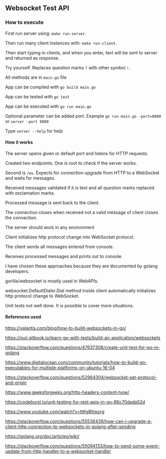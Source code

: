 ## Websocket Test API


### How to execute

First run server using: `make run-server`.

Then run many client instances with: `make run-client`.

Then start typing in clients, and when you enter, text will be sent to server and returned as response.

Try yourself. Replaces question marks `?` with other symbol `!`.

All methods are in `main.go` file

App can be compiled with `go build main.go`

App can be tested with `go test`

App can be executed with `go run main.go`

Optional parameter can be added port. Example `go run main.go -port=8080` or `server -port 8080`

Type `server --help` for help


#### How it works

The server opens given or default port and listens for HTTP requests.

Created two endpoints. One is root to check if the server works.

Second is `/ws`. Expects for connection upgrade from HTTP to a WebSocket and waits for messages.

Received messages validated if it is text and all question marks replaced with exclamation marks.

Processed message is sent back to the client.

The connection closes when received not a valid message of client closes the connection.

The server should work in any environment



Client initializes http protocol change into WebSocket protocol.

The client sends all messages entered from console.

Receives processed messages and prints out to console.



I have chosen these approaches because they are documented by golang developers.

gorilla/websocket is mostly used in WebAPIs.

websocket.DefaultDialer.Dial method inside client automatically initializes http protocol change to WebSocket.

Unit tests not well done. It is possible to cover more situations.


#### References used

https://yalantis.com/blog/how-to-build-websockets-in-go/

https://quii.gitbook.io/learn-go-with-tests/build-an-application/websockets

https://stackoverflow.com/questions/47637308/create-unit-test-for-ws-in-golang

https://www.digitalocean.com/community/tutorials/how-to-build-go-executables-for-multiple-platforms-on-ubuntu-16-04

https://stackoverflow.com/questions/52964304/websocket-set-protocol-and-origin

https://www.geeksforgeeks.org/http-headers-content-type/

https://codeburst.io/unit-testing-for-rest-apis-in-go-86c70dada52d

https://www.youtube.com/watch?v=ttKgBttwzrg

https://stackoverflow.com/questions/55536439/how-can-i-upgrade-a-client-http-connection-to-websockets-in-golang-after-sending

https://golang.org/doc/articles/wiki/

https://stackoverflow.com/questions/55094133/how-to-send-some-event-update-from-http-handler-to-a-websocket-handler

